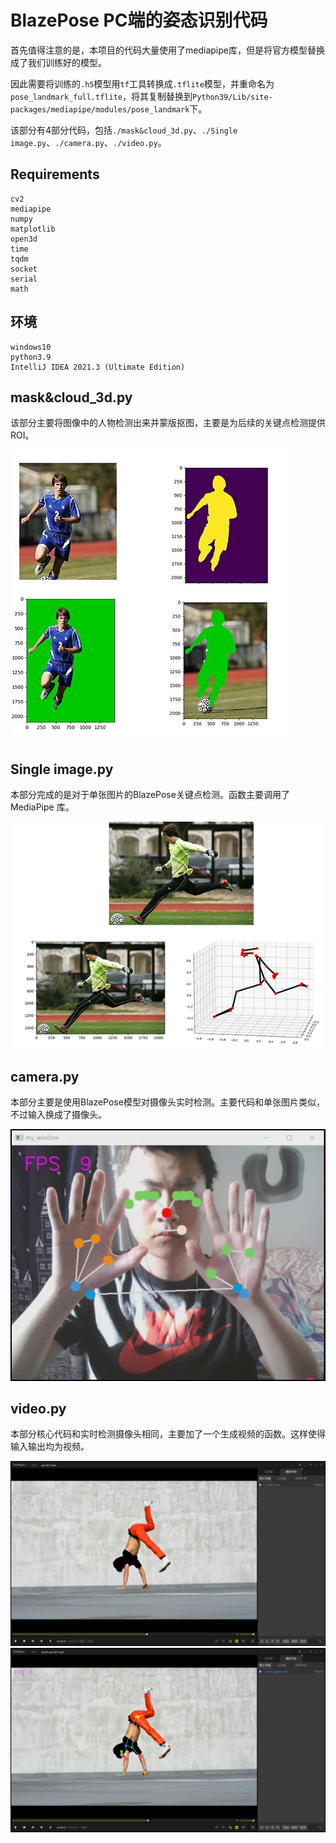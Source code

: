 # BlazePose PC端的姿态识别代码

首先值得注意的是，本项目的代码大量使用了mediapipe库，但是将官方模型替换成了我们训练好的模型。

因此需要将训练的`.h5`模型用`tf`工具转换成`.tflite`模型，并重命名为`pose_landmark_full.tflite`，将其复制替换到`Python39/Lib/site-packages/mediapipe/modules/pose_landmark`下。


该部分有4部分代码，包括`./mask&cloud_3d.py`、`./Single image.py`、`./camera.py`、`./video.py`。

## Requirements
```
cv2
mediapipe
numpy
matplotlib
open3d
time
tqdm
socket
serial
math
```

## 环境

```
windows10
python3.9
IntelliJ IDEA 2021.3 (Ultimate Edition)
```

## mask&cloud_3d.py

该部分主要将图像中的人物检测出来并蒙版抠图，主要是为后续的关键点检测提供 ROI。

![image](../piture/mask.jpg)

## Single image.py

本部分完成的是对于单张图片的BlazePose关键点检测。函数主要调用了 MediaPipe 库。

![image](../piture/image.png)

## camera.py

本部分主要是使用BlazePose模型对摄像头实时检测。主要代码和单张图片类似，不过输入换成了摄像头。

![image](../piture/camera.png)

## video.py

本部分核心代码和实时检测摄像头相同，主要加了一个生成视频的函数。这样使得输入输出均为视频。

![image](../piture/video1.png)
![image](../piture/video2.png)

